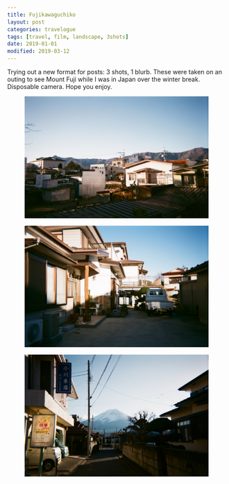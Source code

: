 ```yaml
---
title: Fujikawaguchiko
layout: post
categories: travelogue
tags: [travel, film, landscape, 3shots]
date: 2019-01-01
modified: 2019-03-12
---
```

Trying out a new format for posts: 3 shots, 1 blurb. These were taken on an outing to see Mount Fuji while I was in Japan over the winter break. Disposable camera. Hope you enjoy.
<figure>
  <img src="/images/travelogue/fujikawaguchiko/000080270004.jpg" alt="image">
</figure>
<figure>
  <img src="/images/travelogue/fujikawaguchiko/000080270005.jpg" alt="image">
</figure>
<figure>
  <img src="/images/travelogue/fujikawaguchiko/000080270006.jpg" alt="image">
</figure>
